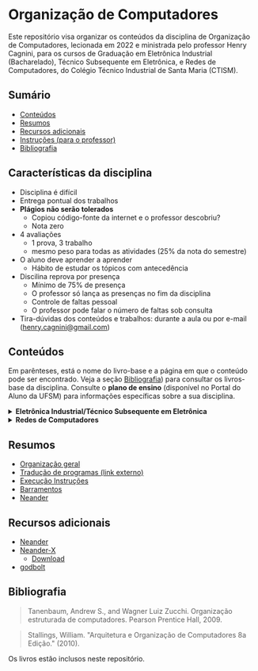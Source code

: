 # Organização de Computadores

Este repositório visa organizar os conteúdos da disciplina de Organização de Computadores, lecionada em 2022 e 
ministrada pelo professor Henry Cagnini, para os cursos de Graduação em Eletrônica Industrial (Bacharelado), Técnico 
Subsequente em Eletrônica, e Redes de Computadores, do Colégio Técnico Industrial de Santa Maria (CTISM).

## Sumário

* [Conteúdos](#conteúdos)
* [Resumos](#resumos)
* [Recursos adicionais](#recursos-adicionais)
* [Instruções (para o professor)](instruções_professor.md)
* [Bibliografia](#bibliografia)

## Características da disciplina

* Disciplina é difícil
* Entrega pontual dos trabalhos
* **Plágios não serão tolerados**
    * Copiou código-fonte da internet e o professor descobriu? 
    * Nota zero
* 4 avaliações
    * 1 prova, 3 trabalho
    * mesmo peso para todas as atividades (25% da nota do semestre)
* O aluno deve aprender a aprender
    * Hábito de estudar os tópicos com antecedência
* Discilina reprova por presença
    * Mínimo de 75% de presença
    * O professor só lança as presenças no fim da disciplina
    * Controle de faltas pessoal
    * O professor pode falar o número de faltas sob consulta
* Tira-dúvidas dos conteúdos e trabalhos: durante a aula ou por e-mail (henry.cagnini@gmail.com)

## Conteúdos

Em parênteses, está o nome do livro-base e a página em que o conteúdo pode ser encontrado. 
Veja a seção [Bibliografia](#Bibliografia)) para consultar os livros-base da disciplina.
Consulte o **plano de ensino** (disponível no Portal do Aluno da UFSM) para informações específicas sobre a sua 
disciplina.

<details>
    <summary><b>Eletrônica Industrial/Técnico Subsequente em Eletrônica</b></summary>

1. **Introdução**
   1. Organização geral (<a href="tanenbaum.pdf#page=20">pp. 1-6</a>)(<a href="stallings.pdf#page=22">Stallings pp. 1-6</a>)
   2. Esquema típico de um microcomputador (<a href="tanenbaum.pdf#page=61">pp. 42-44</a>)
   3. Operação do computador (<a href="tanenbaum.pdf#page=63">pp. 44-47</a>)

2. **Sistemas de numeração e representação**
   1. Números binários, octais, hexadecimais (<a href="tanenbaum.pdf#page=544">pp. 525-530</a>)
   2. Representação de valores negativos (<a href="tanenbaum.pdf#page=550">pp. 531-532</a>)
   3. Aritmética binária (<a href="tanenbaum.pdf#page=551">pp. 532-533</a>)
   4. Ponto flutuante (<a href="tanenbaum.pdf#page=553">Tanenbaum pp. 534-541</a>)<!--(<a href="stallings.pdf#page=283">Stallings pp. 262-275</a>)-->
   5. Códigos de caracteres: ASCII Unicode (<a href="tanenbaum.pdf#page=127">pp. 108-110</a>)

3. **Sistema de memória**
   1. Memória primária (<a href="tanenbaum.pdf#page=76">pp. 57-63</a>)
       1. Memória cache (<a href="tanenbaum.pdf#page=82">pp. 63-66</a>)
   2. Memória secundária (<a href="tanenbaum.pdf#page=86">pp. 67-85</a>)
   3. Hierarquias de Memória (<a href="tanenbaum.pdf#page=86">pp. 67-68</a>)
   4. Organização de memória (<a href="tanenbaum.pdf#page=157">pp. 138-140</a>)
      <!--4. Memória virtual (<a href="tanenbaum.pdf#page=364">pp. 345-365</a>)-->

4. **Sistemas de interconexão**
   1. Estruturas de interconexão <!--(<a href="tanenbaum.pdf#page=506">pp. 487-489</a>)-->(<a href="stallings.pdf#page=83">Stallings pp. 62-63</a>)
   2. Barramentos (<a href="tanenbaum.pdf#page=104">pp. 85-88</a>)

5. **Sistema de entrada e saída**
   1. Dispositivos externos (periféricos) (<a href="tanenbaum.pdf#page=107">pp. 88-99</a>)

6. **Unidade central de processamento**
   1. Interrupção, suspensão, parada e partida (<a href="stallings.pdf#page=477">Stallings pp. 456-461</a>)
   2. Controle do processador (<a href="stallings.pdf#page=482">Stallings pp. 461-465</a>)
      <!--2. Registradores (<a href="tanenbaum.pdf#page=152">pp. 133-137</a>)-->
   3. Unidade Lógica e Aritmética <!--(<a href="tanenbaum.pdf#page=149">Tanenbaum pp. 130-132</a>)-->(<a href="stallings.pdf#page=265">Stallings pp. 244-262</a>)
   4. Unidade de controle (<a href="stallings.pdf#page=477">Stallings pp. 456-466</a>)

7. **Controle microprogramado** (<a href="stallings.pdf#page=495">Stallings pp. 474-504</a>)

</details>

<details>
<summary><b>Redes de Computadores</b></summary>

1. A visão do Software
    1. O compilador.
    2. O montador.
        1. Funções básicas de um montador.
        2. Montadores de duas passagens.
        3. Montadores de uma passagem.
    3. O ligador.
    4. O carregador.
    5. O processo de boot.

2. Linguagem de Máquina (Stallings pp. 287)
    1. Codificação das Instruções.
        1. Estruturas de instruções.
        2. Conjunto de Instruções. 
        3. Modos de endereçamento. (<a href="stallings.pdf#page=345">Stallings pp. 329-335</a>)
        4. Operações condicionais.
        5. Pilhas e subrotinas.
    2. Linguagem de descrição de Arquitetura.
    3. Anatomia de um arquivo executável.

3. Linguagem de Montagem 
   1. Operações e operandos. (<a href="stallings.pdf#page=355">Stallings pp. 339-346</a>)
   2. Instruções Lógicas e Aritméticas. ([Neander/Instruções](neander/README.md#instruções))
   3. Instruções de desvio. ([Neander/Instruções](neander/README.md#instruções))

4. Via de Dados da execução de uma Instrução
   1. Construção de uma via de dados.
   2. Abordagem monociclo.
   3. Abordagem multi-ciclo.
   4. Pipeline. (Stallings pp. 364)

5. Desempenho do Computador
    1. Métricas de desempenho. (<a href="stallings.pdf#page=54">Stallings pp. 38-41</a>)
    2. Benchmarking. (<a href="stallings.pdf#page=57">Stallings pp. 41-44</a>)

6. Arquiteturas Avançadas
    1. Processadores CISC e RISC.
    2. Máquinas escalares.
    3. Máquinas superescalares.
    4. Máquinas VLIW.
    5. Tendências.

</details>

## Resumos

* [Organização geral](resumos/organização_geral.md)
* [Tradução de programas (link externo)](https://www.inf.pucrs.br/~gustavo/disciplinas/pli/material/paradigmas-aula08.pdf)
* [Execução Instruções](resumos/execução_instruções.md)
* [Barramentos](resumos/barramentos.md)
* [Neander](neander/README.md)

## Recursos adicionais

* [Neander](http://www.inf.ufrgs.br/arq/wiki/doku.php?id=neander)
* [Neander-X](https://dcc.ufrj.br/~gabriel/neander.php)
    * [Download](https://sourceforge.net/projects/neander-x)
* [godbolt](https://godbolt.org)

## Bibliografia

> Tanenbaum, Andrew S., and Wagner Luiz Zucchi. Organização estruturada de computadores. Pearson Prentice Hall, 2009.

> Stallings, William. "Arquitetura e Organização de Computadores 8a Edição." (2010).

Os livros estão inclusos neste repositório.
